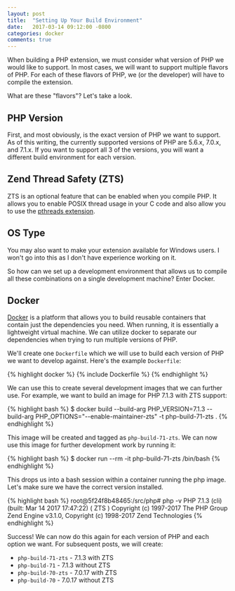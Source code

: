 ```yaml
---
layout: post
title:  "Setting Up Your Build Environment"
date:   2017-03-14 09:12:00 -0800
categories: docker
comments: true
---
```


When building a PHP extension, we must consider what version of PHP we would like to support. In most cases, we will want to support multiple flavors of PHP. For each of these flavors of PHP, we (or the developer) will have to compile the extension.

What are these "flavors"? Let's take a look.

## PHP Version

First, and most obviously, is the exact version of PHP we want to support. As of this writing, the currently supported versions of PHP are 5.6.x, 7.0.x, and 7.1.x. If you want to support all 3 of the versions, you will want a different build environment for each version.

## Zend Thread Safety (ZTS)

ZTS is an optional feature that can be enabled when you compile PHP. It allows you to enable POSIX thread usage in your C code and also allow you to use the [pthreads extension][pthreads].

## OS Type

You may also want to make your extension available for Windows users. I won't go into this as I don't have experience working on it.

So how can we set up a development environment that allows us to compile all these combinations on a single development machine? Enter Docker.

## Docker

[Docker][docker] is a platform that allows you to build reusable containers that contain just the dependencies you need. When running, it is essentially a lightweight virtual machine. We can utilize docker to separate our dependencies when trying to run multiple versions of PHP.

We'll create one `Dockerfile` which we will use to build each version of PHP we want to develop against. Here's the example `Dockerfile`:

{% highlight docker %}
{% include Dockerfile %}
{% endhighlight %}

We can use this to create several development images that we can further use. For example, we want to build an image for PHP 7.1.3 with ZTS support:

{% highlight bash %}
$ docker build --build-arg PHP_VERSION=7.1.3 --build-arg PHP_OPTIONS="--enable-maintainer-zts" -t php-build-71-zts .
{% endhighlight %}

This image will be created and tagged as `php-build-71-zts`. We can now use this image for further development work by running it:

{% highlight bash %}
$ docker run --rm -it php-build-71-zts /bin/bash
{% endhighlight %}

This drops us into a bash session within a container running the php image. Let's make sure we have the correct version installed.

{% highlight bash %}
root@5f24f8b48465:/src/php# php -v
PHP 7.1.3 (cli) (built: Mar 14 2017 17:47:22) ( ZTS )
Copyright (c) 1997-2017 The PHP Group
Zend Engine v3.1.0, Copyright (c) 1998-2017 Zend Technologies
{% endhighlight %}

Success! We can now do this again for each version of PHP and each option we want. For subsequent posts, we will create:

* `php-build-71-zts` - 7.1.3 with ZTS
* `php-build-71` - 7.1.3 without ZTS
* `php-build-70-zts` - 7.0.17 with ZTS
* `php-build-70` - 7.0.17 without ZTS

[pthreads]: http://php.net/manual/en/book.pthreads.php
[docker]: https://www.docker.com/
